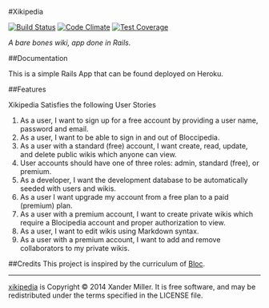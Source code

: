 #Xikipedia

[![Build Status](https://travis-ci.org/PareidoliaX/xikipedia.svg?branch=master)](https://travis-ci.org/PareidoliaX/xikipedia)
[![Code Climate](https://codeclimate.com/github/PareidoliaX/xikipedia/badges/gpa.svg)](https://codeclimate.com/github/PareidoliaX/xikipedia)
[![Test Coverage](https://codeclimate.com/github/PareidoliaX/xikipedia/badges/coverage.svg)](https://codeclimate.com/github/PareidoliaX/xikipedia)

*A bare bones wiki, app done in Rails.*

##Documentation

This is a simple Rails App that can be found deployed on Heroku.

##Features

Xikipedia Satisfies the following User Stories

1. As a user, I want to sign up for a free account by providing a user name, password and email.
2. As a user, I want to be able to sign in and out of Bloccipedia.
3. As a user with a standard (free) account, I want create, read, update, and delete public wikis which anyone can view.
4. User accounts should have one of three roles: admin, standard (free), or premium.
5. As a developer, I want the development database to be automatically seeded with users and wikis.
6. As a user I want upgrade my account from a free plan to a paid (premium) plan.
7. As a user with a premium account, I want to create private wikis which require a Blocipedia account and proper authorization to view.
8. As a user, I want to edit wikis using Markdown syntax.
9. As a user with a premium account, I want to add and remove collaborators to my private wikis.


##Credits
This project is inspired by the curriculum of [Bloc](https://www.bloc.io/).

---
[xikipedia](https://github.com/PareidoliaX/xikipedia) is Copyright © 2014 Xander Miller. It is free software, and may be redistributed under the terms specified in the LICENSE file.